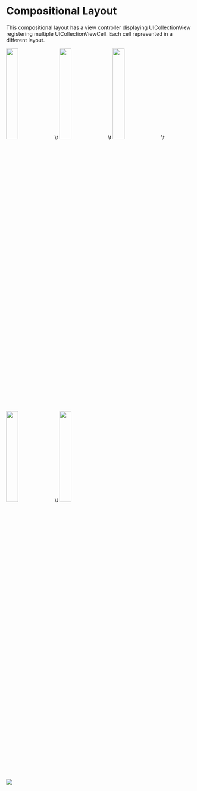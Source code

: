 # Compositional Layout
This compositional layout has a view controller displaying  UICollectionView registering multiple UICollectionViewCell. Each cell represented in a different layout.

<img src="https://github.com/uckmhnds/markDown/blob/main/ss1.png" width=25% height=25%> \t <img src="https://github.com/uckmhnds/markDown/blob/main/ss2.png" width=25% height=25%> \t <img src="https://github.com/uckmhnds/markDown/blob/main/ss3.png" width=25% height=25%> \t <img src="https://github.com/uckmhnds/markDown/blob/main/ss4.png" width=25% height=25%> \t <img src="https://github.com/uckmhnds/markDown/blob/main/ss5.png" width=25% height=25%> 


![](https://github.com/uckmhnds/markDown/blob/main/gif1.gif)


